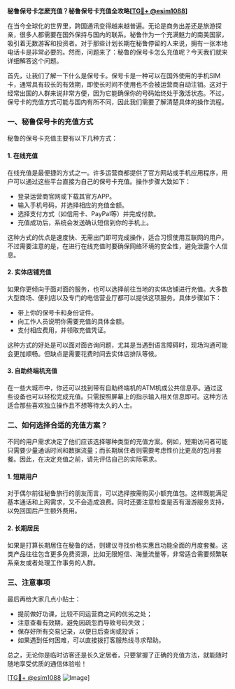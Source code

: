 **秘鲁保号卡怎麽充值？秘鲁保号卡充值全攻略[[TG💪+ @esim1088](https://t.me/s/esim1088)]**

在当今全球化的世界里，跨国通讯变得越来越普遍。无论是商务出差还是旅游探亲，很多人都需要在国外保持与国内的联系。秘鲁作为一个充满魅力的南美国家，吸引着无数游客和投资者。对于那些计划长期在秘鲁停留的人来说，拥有一张本地电话卡是非常必要的。然而，问题来了：秘鲁的保号卡怎么充值呢？今天我们就来详细解答这个问题。

首先，让我们了解一下什么是保号卡。保号卡是一种可以在国外使用的手机SIM卡，通常具有较长的有效期，即使长时间不使用也不会被运营商自动注销。这对于经常出国的人群来说非常方便，因为它能确保你的号码始终处于激活状态。不过，保号卡的充值方式可能与国内有所不同，因此我们需要了解清楚具体的操作流程。

### 一、秘鲁保号卡的充值方式

秘鲁的保号卡充值主要有以下几种方式：

#### 1. 在线充值
在线充值是最便捷的方式之一。许多运营商都提供了官方网站或手机应用程序，用户可以通过这些平台直接为自己的保号卡充值。操作步骤大致如下：
- 登录运营商官网或下载其官方APP。
- 输入手机号码，并选择相应的充值金额。
- 选择支付方式（如信用卡、PayPal等）并完成付款。
- 充值成功后，系统会发送确认短信到你的手机上。

这种方式的优点是速度快、无需出门即可完成操作，适合习惯使用互联网的用户。不过需要注意的是，在进行在线充值时要确保网络环境的安全性，避免泄露个人信息。

#### 2. 实体店铺充值
如果你更倾向于面对面的服务，也可以选择前往当地的实体店铺进行充值。大多数大型商场、便利店以及专门的电信营业厅都可以提供这项服务。具体步骤如下：
- 带上你的保号卡和身份证件。
- 向工作人员说明你需要充值的具体金额。
- 支付相应费用，并领取充值凭证。

这种方式的好处是可以面对面咨询问题，尤其是当遇到语言障碍时，现场沟通可能会更加顺畅。但缺点是需要花费时间去实体店排队等候。

#### 3. 自助终端机充值
在一些大城市中，你还可以找到带有自助终端机的ATM机或公共信息亭。通过这些设备也可以轻松完成充值。只需按照屏幕上的指示输入相关信息即可。这种方法适合那些喜欢独立操作且不想等待太久的人士。

### 二、如何选择合适的充值方案？

不同的用户需求决定了他们应该选择哪种类型的充值方案。例如，短期访问者可能只需要少量通话时间和数据流量；而长期居住者则需要考虑性价比更高的包月套餐。因此，在决定充值之前，请先评估自己的实际需求。

#### 1. 短期用户
对于偶尔前往秘鲁旅行的朋友而言，可以选择按需购买小额充值包。这样既能满足基本通话和上网需求，又不会造成浪费。同时还要注意检查是否有漫游服务支持，以免回国后产生额外费用。

#### 2. 长期居民
如果是打算长期居住在秘鲁的话，则建议寻找价格实惠且功能全面的月度套餐。这类产品往往包含更多免费资源，比如无限短信、海量流量等，非常适合需要频繁联系亲友或者处理工作事务的人群。

### 三、注意事项

最后再给大家几点小贴士：
- 提前做好功课，比较不同运营商之间的优劣之处；
- 注意查看有效期，避免因疏忽而导致号码失效；
- 保存好所有交易记录，以便日后查询或投诉；
- 如果遇到任何困难，可以直接拨打客服热线寻求帮助。

总之，无论你是临时访客还是长久定居者，只要掌握了正确的充值方法，就能随时随地享受优质的通信体验啦！

[[TG💪+ @esim1088](https://t.me/s/esim1088) ![Image](https://i.postimg.cc/4NQfJmqS/Snipaste-2025-05-13-00-14-12.png)]